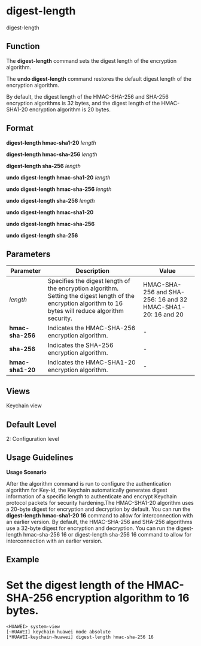 digest-length
=============

digest-length

Function
--------



The **digest-length** command sets the digest length of the encryption algorithm.

The **undo digest-length** command restores the default digest length of the encryption algorithm.



By default, the digest length of the HMAC-SHA-256 and SHA-256 encryption algorithms is 32 bytes, and the digest length of the HMAC-SHA1-20 encryption algorithm is 20 bytes.


Format
------

**digest-length hmac-sha1-20** *length*

**digest-length hmac-sha-256** *length*

**digest-length sha-256** *length*

**undo digest-length hmac-sha1-20** *length*

**undo digest-length hmac-sha-256** *length*

**undo digest-length sha-256** *length*

**undo digest-length hmac-sha1-20**

**undo digest-length hmac-sha-256**

**undo digest-length sha-256**


Parameters
----------

| Parameter | Description | Value |
| --- | --- | --- |
| *length* | Specifies the digest length of the encryption algorithm.  Setting the digest length of the encryption algorithm to 16 bytes will reduce algorithm security. | HMAC-SHA-256 and SHA-256: 16 and 32  HMAC-SHA1-20: 16 and 20 |
| **hmac-sha-256** | Indicates the HMAC-SHA-256 encryption algorithm. | - |
| **sha-256** | Indicates the SHA-256 encryption algorithm. | - |
| **hmac-sha1-20** | Indicates the HMAC-SHA1-20 encryption algorithm. | - |



Views
-----

Keychain view


Default Level
-------------

2: Configuration level


Usage Guidelines
----------------

**Usage Scenario**



After the algorithm command is run to configure the authentication algorithm for Key-id, the Keychain automatically generates digest information of a specific length to authenticate and encrypt Keychain protocol packets for security hardening.The HMAC-SHA1-20 algorithm uses a 20-byte digest for encryption and decryption by default. You can run the **digest-length hmac-sha1-20 16** command to allow for interconnection with an earlier version. By default, the HMAC-SHA-256 and SHA-256 algorithms use a 32-byte digest for encryption and decryption. You can run the digest-length hmac-sha-256 16 or digest-length sha-256 16 command to allow for interconnection with an earlier version.




Example
-------

# Set the digest length of the HMAC-SHA-256 encryption algorithm to 16 bytes.
```
<HUAWEI> system-view
[~HUAWEI] keychain huawei mode absolute
[*HUAWEI-keychain-huawei] digest-length hmac-sha-256 16

```